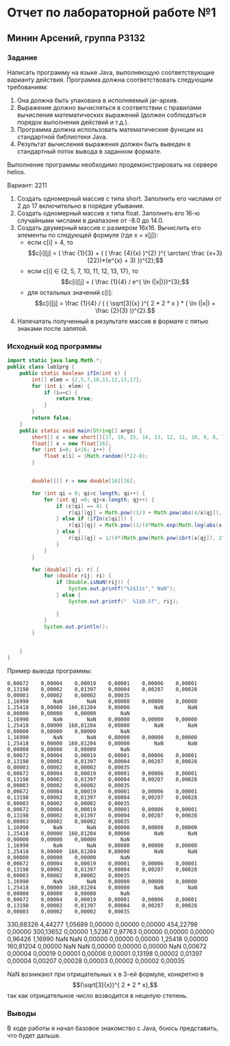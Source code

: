 # Отчет по лабораторной работе №1
## Минин Арсений, группа P3132
### Задание 
Написать программу на языке Java, выполняющую соответствующие варианту действия. Программа должна соответствовать следующим требованиям:

1. Она должна быть упакована в исполняемый jar-архив.
2. Выражение должно вычисляться в соответствии с правилами вычисления математических выражений (должен соблюдаться порядок выполнения действий и т.д.).
3. Программа должна использовать математические функции из стандартной библиотеки Java.
4. Результат вычисления выражения должен быть выведен в стандартный поток вывода в заданном формате.

Выполнение программы необходимо продемонстрировать на сервере helios.

Вариант: 2211
1. Создать одномерный массив c типа short. Заполнить его числами от 2 до 17 включительно в порядке убывания.
2. Создать одномерный массив x типа float. Заполнить его 16-ю случайными числами в диапазоне от -8.0 до 14.0.
3. Создать двумерный массив c размером 16x16. Вычислить его элементы по следующей формуле (где x = x[j]):
    - если c[i] = 4, то
   $$c[i][j] = ( \frac {1}{3} +  ( ( \frac {4}{x} )^{2} )^{ \arctan( \frac {x+3}{22})*(e^{x} + 3) })^{2};$$
    - если c[i] ∈ {2, 5, 7, 10, 11, 12, 13, 17}, то
      $$c[i][j] = ( \frac {1}{4} / e^{ \ln (|x|)})^{3};$$
    - для остальных значений c[i]:  
      $$c[i][j] = \frac {1}{4} / ( ( \sqrt[3]{x} )^{ 2 * 2 * x } * ( \ln (|x|) + \frac {2}{3} ))^{2}.$$
4. Напечатать полученный в результате массив в формате с пятью знаками после запятой.

### Исходный код программы
```java
import static java.lang.Math.*;
public class lab1prg {
    public static boolean ifIn(int c) {
        int[] elem = {2,5,7,10,11,12,13,17};
        for (int i: elem) {
            if (i==c) {
                return true;
            }
        }
        return false;
    }
    public static void main(String[] args) {
        short[] c = new short[]{17, 16, 15, 14, 13, 12, 11, 10, 9, 8, 7, 6, 5, 4, 3, 2};
        float[] x = new float[16];
        for (int i=0; i<16; i++) {
            float x[i] = (Math.random()*22-8);
        }


        double[][] r = new double[16][16];

        for (int qi = 0; qi<c.length; qi++) {
            for (int qj =0; qj<x.length; qj++) {
                if (c[qi] == 4) {
                    r[qi][qj] = Math.pow((1/3 + Math.pow(abs(4/x[qj]), 2*Math.atan((x[qj]+3)/22)*(Math.exp(x[qj])+3))), 2);
                } else if (ifIn(c[qi])) {
                    r[qi][qj] = Math.pow((1/(4*Math.exp(Math.log(abs(x[qj]))))), 3);
                } else {
                    r[qi][qj] = 1/(4*(Math.pow(Math.pow(cbrt(x[qj]), 2*2*x[qj])*(log(abs(x[qj])) +2/3) ,2)));
                }
            }
        }

        for (double[] ri: r) {
            for (double rij: ri) {
                if (Double.isNaN(rij)) {
                    System.out.printf("%1$11s"," NaN");
                } else {
                    System.out.printf("  %1$9.5f", rij);

                }
            }
            System.out.println();
        }


    }
}
```
Пример вывода программы: 

    0,00672    0,00004    0,00019    0,00001    0,00006    0,00001    0,13198    0,00002    0,01397    0,00004    0,00207    0,00028    0,00003    0,00002    0,00002    0,00035
    1,16990        NaN        NaN    0,00000    0,00000    0,00000    1,25418    0,00000  160,81204    0,00000        NaN        NaN    0,00000    0,00000    0,00000        NaN
    1,16990        NaN        NaN    0,00000    0,00000    0,00000    1,25418    0,00000  160,81204    0,00000        NaN        NaN    0,00000    0,00000    0,00000        NaN
    1,16990        NaN        NaN    0,00000    0,00000    0,00000    1,25418    0,00000  160,81204    0,00000        NaN        NaN    0,00000    0,00000    0,00000        NaN
    0,00672    0,00004    0,00019    0,00001    0,00006    0,00001    0,13198    0,00002    0,01397    0,00004    0,00207    0,00028    0,00003    0,00002    0,00002    0,00035
    0,00672    0,00004    0,00019    0,00001    0,00006    0,00001    0,13198    0,00002    0,01397    0,00004    0,00207    0,00028    0,00003    0,00002    0,00002    0,00035
    0,00672    0,00004    0,00019    0,00001    0,00006    0,00001    0,13198    0,00002    0,01397    0,00004    0,00207    0,00028    0,00003    0,00002    0,00002    0,00035
    0,00672    0,00004    0,00019    0,00001    0,00006    0,00001    0,13198    0,00002    0,01397    0,00004    0,00207    0,00028    0,00003    0,00002    0,00002    0,00035
    1,16990        NaN        NaN    0,00000    0,00000    0,00000    1,25418    0,00000  160,81204    0,00000        NaN        NaN    0,00000    0,00000    0,00000        NaN
    1,16990        NaN        NaN    0,00000    0,00000    0,00000    1,25418    0,00000  160,81204    0,00000        NaN        NaN    0,00000    0,00000    0,00000        NaN
    0,00672    0,00004    0,00019    0,00001    0,00006    0,00001    0,13198    0,00002    0,01397    0,00004    0,00207    0,00028    0,00003    0,00002    0,00002    0,00035
    1,16990        NaN        NaN    0,00000    0,00000    0,00000    1,25418    0,00000  160,81204    0,00000        NaN        NaN    0,00000    0,00000    0,00000        NaN
    0,00672    0,00004    0,00019    0,00001    0,00006    0,00001    0,13198    0,00002    0,01397    0,00004    0,00207    0,00028    0,00003    0,00002    0,00002    0,00035
  330,68326    4,44277    1,05689    0,00000    0,00000    0,00000  454,22798    0,00000  300,13652    0,00000    1,52367    0,97763    0,00000    0,00000    0,00000    0,96426
    1,16990        NaN        NaN    0,00000    0,00000    0,00000    1,25418    0,00000  160,81204    0,00000        NaN        NaN    0,00000    0,00000    0,00000        NaN
    0,00672    0,00004    0,00019    0,00001    0,00006    0,00001    0,13198    0,00002    0,01397    0,00004    0,00207    0,00028    0,00003    0,00002    0,00002    0,00035 


NaN возникают при отрицательных x в 3-ей формуле, конкретно в $$(\sqrt[3]{x})^{ 2 * 2 * x},$$ так как отрицательное число возводится в нецелую степень.

### Выводы
В ходе работы я начал базовое знакомство с Java, боюсь представить, что будет дальше.





 
